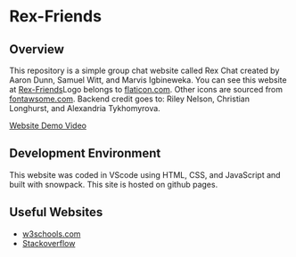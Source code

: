 # Rex-Friends
## Overview

This repository is a simple group chat website called Rex Chat created by Aaron Dunn, Samuel Witt, and Marvis Igbineweka. You can see this website at [Rex-Friends](https://valiantwolf.github.io/Rex-Friends/)Logo belongs to [flaticon.com](https://www.flaticon.com/). Other icons are sourced from [fontawsome.com](https://fontawesome.com/).
Backend credit goes to: Riley Nelson, Christian Longhurst, and Alexandria Tykhomyrova.


[Website Demo Video](https://www.youtube.com/watch?v=-aLYvZ5sX28)

## Development Environment

This website was coded in VScode using HTML, CSS, and JavaScript and built with snowpack. This site is hosted on github pages.


## Useful Websites

* [w3schools.com](https://www.w3schools.com/)
* [Stackoverflow](https://stackoverflow.com/questions/)
